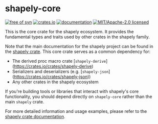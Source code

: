 # shapely-core

[![free of syn](https://img.shields.io/badge/free%20of-syn-hotpink)](https://crates.io/crates/unsynn)
[![crates.io](https://img.shields.io/crates/v/shapely-core.svg)](https://crates.io/crates/shapely-core)
[![documentation](https://docs.rs/shapely-core/badge.svg)](https://docs.rs/shapely-core)
[![MIT/Apache-2.0 licensed](https://img.shields.io/crates/l/shapely-core.svg)](./LICENSE)

This is the core crate for the shapely ecosystem. It provides the fundamental
types and traits used by other crates in the shapely family.

Note that the main documentation for the shapely project can be found in the
[shapely crate](https://crates.io/crates/shapely). This core crate serves as a
common dependency for:

  * The derived proc macro crate [`shapely-derive`]  (https://crates.io/crates/shapely-derive)
  * Serializers and deserializers (e.g. [`shapely-json`]  (https://crates.io/crates/shapely-json))
  * Any other crates in the shapely ecosystem

If you're building tools or libraries that interact with shapely's core
functionality, you should depend directly on `shapely-core` rather than the main
`shapely` crate.

For more detailed information and usage examples, please refer to the [shapely crate documentation](https://docs.rs/shapely).
